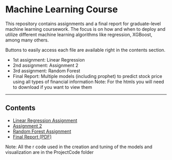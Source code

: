 # Machine Learning Course

This repository contains assignments and a final report for graduate-level machine learning coursework. The focus is on how and when to deploy and utilize different machine learning algorithms like regression, XGBoost, among many others.

Buttons to easily access each file are available right in the contents section.  
- 1st assignment: Linear Regression  
- 2nd assignment: Assignment 2  
- 3rd assignment: Random Forest  
- Final Report: Multiple models (including prophet) to predict stock price using all types of financial information
Note: For the htmls you will need to download if you want to view them
---

## Contents

- [Linear Regression Assignment](./linear_regression_assignment.html)
- [Assignment 2](./assignment_2.html)
- [Random Forest Assignment](./random_forest_tuning_assignment.html)
- [Final Report (PDF)](./Project%20Final%20Report.pdf)

Note: All the r code used in the creation and tuning of the models and visualization are in the ProjectCode folder
